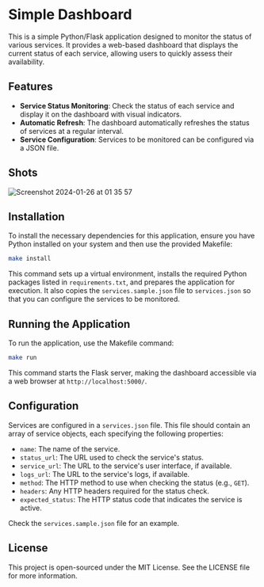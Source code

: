 # Simple Dashboard

This is a simple Python/Flask application designed to monitor the status of various services. It provides a web-based dashboard that displays the current status of each service, allowing users to quickly assess their availability.

## Features

- **Service Status Monitoring**: Check the status of each service and display it on the dashboard with visual indicators.
- **Automatic Refresh**: The dashboard automatically refreshes the status of services at a regular interval.
- **Service Configuration**: Services to be monitored can be configured via a JSON file.

## Shots
![Screenshot 2024-01-26 at 01 35 57](https://github.com/patillacode/simple-dashboard/assets/10074977/19d5c881-de8a-41d2-9dae-27ad830016c0)


## Installation

To install the necessary dependencies for this application, ensure you have Python installed on your system and then use the provided Makefile:

```bash
make install
```

This command sets up a virtual environment, installs the required Python packages listed in `requirements.txt`, and prepares the application for execution.
It also copies the `services.sample.json` file to `services.json` so that you can configure the services to be monitored.

## Running the Application

To run the application, use the Makefile command:

```bash
make run
```

This command starts the Flask server, making the dashboard accessible via a web browser at `http://localhost:5000/`.

## Configuration

Services are configured in a `services.json` file. This file should contain an array of service objects, each specifying the following properties:

- `name`: The name of the service.
- `status_url`: The URL used to check the service's status.
- `service_url`: The URL to the service's user interface, if available.
- `logs_url`: The URL to the service's logs, if available.
- `method`: The HTTP method to use when checking the status (e.g., `GET`).
- `headers`: Any HTTP headers required for the status check.
- `expected_status`: The HTTP status code that indicates the service is active.

Check the `services.sample.json` file for an example.

## License

This project is open-sourced under the MIT License. See the LICENSE file for more information.
